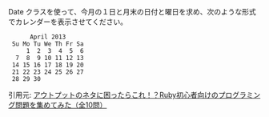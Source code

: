 Date クラスを使って、今月の１日と月末の日付と曜日を求め、次のような形式でカレンダーを表示させてください。

```
      April 2013
 Su Mo Tu We Th Fr Sa
     1  2  3  4  5  6
  7  8  9 10 11 12 13
 14 15 16 17 18 19 20
 21 22 23 24 25 26 27
 28 29 30
```

引用元: [アウトプットのネタに困ったらこれ！？Ruby初心者向けのプログラミング問題を集めてみた（全10問）](https://blog.jnito.com/entry/2019/05/03/121235)